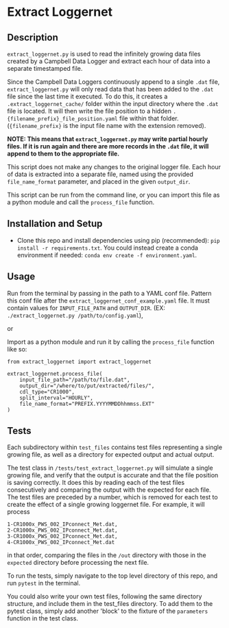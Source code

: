 # Extract Loggernet

## Description

`extract_loggernet.py` is used to read the infinitely growing
data files created by a Campbell Data Logger and extract each
hour of data into a separate timestamped file.

Since the Campbell Data Loggers continuously append to a single `.dat` file,
`extract_loggernet.py` will only read data that has been added to
the `.dat` file since the last time it executed. To do this, it creates a `.extract_loggernet_cache/` folder within the
input directory where the `.dat` file is located. It will then write the file position to a hidden `.{filename_prefix}_file_position.yaml` file within that folder. (`{filename_prefix}` is
the input file name with the extension removed).

**NOTE: This means that `extract_loggernet.py` may write partial hourly files. If it is run again and there are more records in the `.dat` file, it will append to them to the appropriate file.**

This script does not make any changes to the original logger file.
Each hour of data is extracted into a separate file, named
using the provided `file_name_format` parameter, and placed
in the given `output_dir`.

This script can be run from the command line, or you can
import this file as a python module and call the `process_file`
function.

## Installation and Setup
- Clone this repo and install dependencies using pip (recommended): `pip install -r requirements.txt`. You could instead create a conda environment if needed: `conda env create -f environment.yaml`.

## Usage
Run from the terminal by passing in the path to a YAML conf file. Pattern this
conf file after the `extract_loggernet_conf_example.yaml` file. It must contain
values for `INPUT_FILE_PATH` and `OUTPUT_DIR`. (EX: `./extract_loggernet.py /path/to/config.yaml`),

or

Import as a python module and run it by calling the `process_file` function like so:

```
from extract_loggernet import extract_loggernet

extract_loggernet.process_file(
    input_file_path="/path/to/file.dat",
    output_dir="/where/to/put/extracted/files/",
    cdl_type="CR1000",
    split_interval="HOURLY",
    file_name_format="PREFIX.YYYYMMDDhhmmss.EXT"
)
```


## Tests

Each subdirectory within `test_files` contains test files representing a single growing file, as well as a directory for expected output and actual output.

The test class in `/tests/test_extract_loggernet.py` will simulate a single growing file, and verify that the output is accurate and that the file position is saving correctly.
It does this by reading each of the test files consecutively and comparing the output with the expected for each file. The test files are preceded by a number, which is removed for each test to create the effect of a single growing loggernet file.
For example, it will process
```
1-CR1000x_PWS_002_IPconnect_Met.dat,
2-CR1000x_PWS_002_IPconnect_Met.dat,
3-CR1000x_PWS_002_IPconnect_Met.dat,
4-CR1000x_PWS_002_IPconnect_Met.dat
``````
in that order, comparing the files in the `/out` directory with those in the `expected` directory before processing the next file.

To run the tests, simply navigate to the top level directory of this repo, and run `pytest` in the terminal.

You could also write your own test files, following the same directory structure, and include them in the test_files directory. To add them to the pytest class, simply add another 'block' to the fixture of the `parameters` function in the test class.

